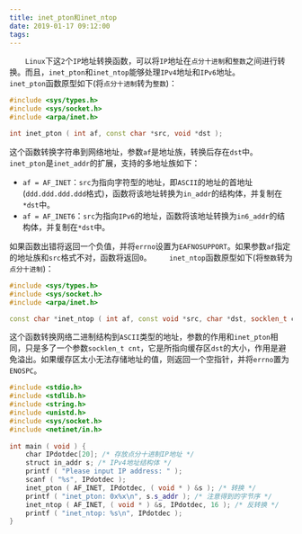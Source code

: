 ```yaml
---
title: inet_pton和inet_ntop
date: 2019-01-17 09:12:00
tags:
---
```

&emsp;&emsp;`Linux`下这`2`个`IP`地址转换函数，可以将`IP`地址在`点分十进制`和`整数`之间进行转换。而且，`inet_pton`和`inet_ntop`能够处理`IPv4`地址和`IPv6`地址。
&emsp;&emsp;`inet_pton`函数原型如下(将`点分十进制`转为`整数`)：

``` cpp
#include <sys/types.h>
#include <sys/socket.h>
#include <arpa/inet.h>

int inet_pton ( int af, const char *src, void *dst );
```

这个函数转换字符串到网络地址，参数`af`是地址族，转换后存在`dst`中。`inet_pton`是`inet_addr`的扩展，支持的多地址族如下：

- `af = AF_INET`：`src`为指向字符型的地址，即`ASCII`的地址的首地址(`ddd.ddd.ddd.ddd`格式)，函数将该地址转换为`in_addr`的结构体，并复制在`*dst`中。
- `af = AF_INET6`：`src`为指向`IPv6`的地址，函数将该地址转换为`in6_addr`的结构体，并复制在`*dst`中。

如果函数出错将返回一个负值，并将`errno`设置为`EAFNOSUPPORT`。如果参数`af`指定的地址族和`src`格式不对，函数将返回`0`。
&emsp;&emsp;`inet_ntop`函数原型如下(将`整数`转为`点分十进制`)：

``` cpp
#include <sys/types.h>
#include <sys/socket.h>
#include <arpa/inet.h>

const char *inet_ntop ( int af, const void *src, char *dst, socklen_t cnt );
```

这个函数转换网络二进制结构到`ASCII`类型的地址，参数的作用和`inet_pton`相同，只是多了一个参数`socklen_t cnt`，它是所指向缓存区`dst`的大小，作用是避免溢出。如果缓存区太小无法存储地址的值，则返回一个空指针，并将`errno`置为`ENOSPC`。

``` cpp
#include <stdio.h>
#include <stdlib.h>
#include <string.h>
#include <unistd.h>
#include <sys/socket.h>
#include <netinet/in.h>
​
int main ( void ) {
    char IPdotdec[20]; /* 存放点分十进制IP地址 */
    struct in_addr s; /* IPv4地址结构体 */
    printf ( "Please input IP address: " );
    scanf ( "%s", IPdotdec );
    inet_pton ( AF_INET, IPdotdec, ( void * ) &s ); /* 转换 */
    printf ( "inet_pton: 0x%x\n", s.s_addr ); /* 注意得到的字节序 */
    inet_ntop ( AF_INET, ( void * ) &s, IPdotdec, 16 ); /* 反转换 */
    printf ( "inet_ntop: %s\n", IPdotdec );
}
```
